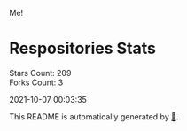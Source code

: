 Me!

# Respositories Stats
Stars Count: 209  
Forks Count: 3

2021-10-07 00:03:35  

This README is automatically generated by [🐰](https://github.com/rnitta/rnitta).
